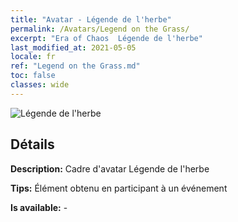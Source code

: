 ```yaml
---
title: "Avatar - Légende de l'herbe"
permalink: /Avatars/Legend on the Grass/
excerpt: "Era of Chaos  Légende de l'herbe"
last_modified_at: 2021-05-05
locale: fr
ref: "Legend on the Grass.md"
toc: false
classes: wide
---
```

 ![Légende de l'herbe](/images/a/avatarFrame_64.png)

## Détails

 **Description:**  Cadre d'avatar Légende de l'herbe 

 **Tips:** Élément obtenu en participant à un événement 

 **Is available:**  - 

